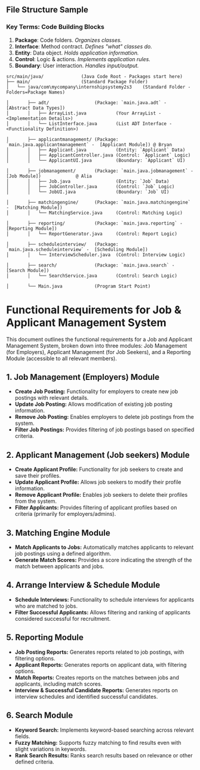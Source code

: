 ## File Structure Sample

### Key Terms: Code Building Blocks
1.  **Package**: Code folders. *Organizes classes.*
2.  **Interface**: Method contract. *Defines "what" classes do.*
3.  **Entity**: Data object. *Holds application information.*
4.  **Control**: Logic & actions. *Implements application rules.*
5.  **Boundary**: User interaction. *Handles input/output.*


```
src/main/java/              (Java Code Root - Packages start here)
├── main/                   (Standard Package Folder)
│   └── java/com\mycompany\internshipsystemy2s3    (Standard Folder - Folders=Package Names)

│       ├── adt/                 (Package: `main.java.adt` -  [Abstract Data Types])
│       │   ├── ArrayList.java           (Your ArrayList -  <Implementation Details>)
│       │   └── ListInterface.java       (List ADT Interface -  <Functionality Definition>)

│       ├── applicantmanagement/ (Package: `main.java.applicantmanagement` -  [Applicant Module]) @ Bryan
│       │   ├── Applicant.java           (Entity: `Applicant` Data)
│       │   ├── ApplicantController.java (Control: `Applicant` Logic)
│       │   └── ApplicantUI.java         (Boundary: `Applicant` UI)

│       ├── jobmanagement/       (Package: `main.java.jobmanagement` -  [Job Module])             @ Alia
│       │   ├── Job.java                 (Entity: `Job` Data)
│       │   ├── JobController.java       (Control: `Job` Logic)
│       │   └── JobUI.java               (Boundary: `Job` UI)

│       ├── matchingengine/      (Package: `main.java.matchingengine` -  [Matching Module])
│       │   └── MatchingService.java     (Control: Matching Logic)

│       ├── reporting/           (Package: `main.java.reporting` -  [Reporting Module])
│       │   └── ReportGenerator.java     (Control: Report Logic)

│       ├── scheduleinterview/   (Package: `main.java.scheduleinterview` -  [Scheduling Module])
│       │   └── InterviewScheduler.java  (Control: Interview Logic)

│       ├── search/              (Package: `main.java.search` -  [Search Module])
│       │   └── SearchService.java       (Control: Search Logic)

│       └── Main.java            (Program Start Point)
```


# Functional Requirements for Job & Applicant Management System

This document outlines the functional requirements for a Job and Applicant Management System, broken down into three modules: Job Management (for Employers), Applicant Management (for Job Seekers), and a Reporting Module (accessible to all relevant members).

## 1. Job Management (Employers) Module

*   **Create Job Posting:**  Functionality for employers to create new job postings with relevant details.
*   **Update Job Posting:**  Allows modification of existing job posting information.
*   **Remove Job Posting:**  Enables employers to delete job postings from the system.
*   **Filter Job Postings:**  Provides filtering of job postings based on specified criteria.

## 2. Applicant Management (Job seekers) Module

*   **Create Applicant Profile:**  Functionality for job seekers to create and save their profiles.
*   **Update Applicant Profile:**  Allows job seekers to modify their profile information.
*   **Remove Applicant Profile:**  Enables job seekers to delete their profiles from the system.
*   **Filter Applicants:**  Provides filtering of applicant profiles based on criteria (primarily for employers/admins).

## 3. Matching Engine Module

*   **Match Applicants to Jobs:**  Automatically matches applicants to relevant job postings using a defined algorithm.
*   **Generate Match Scores:**  Provides a score indicating the strength of the match between applicants and jobs.

## 4. Arrange Interview & Schedule Module

*   **Schedule Interviews:**  Functionality to schedule interviews for applicants who are matched to jobs.
*   **Filter Successful Applicants:**  Allows filtering and ranking of applicants considered successful for recruitment.

## 5. Reporting Module

*   **Job Posting Reports:**  Generates reports related to job postings, with filtering options.
*   **Applicant Reports:**  Generates reports on applicant data, with filtering options.
*   **Match Reports:**  Creates reports on the matches between jobs and applicants, including match scores.
*   **Interview & Successful Candidate Reports:**  Generates reports on interview schedules and identified successful candidates.

## 6. Search Module

*   **Keyword Search:**  Implements keyword-based searching across relevant fields.
*   **Fuzzy Matching:**  Supports fuzzy matching to find results even with slight variations in keywords.
*   **Rank Search Results:**  Ranks search results based on relevance or other defined criteria.
